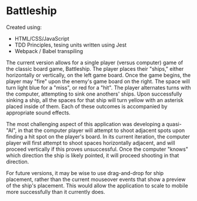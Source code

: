# Battleship

Created using:

- HTML/CSS/JavaScript
- TDD Principles, tesing units written using Jest
- Webpack / Babel transpiling

The current version allows for a single player (versus computer) game of the classic board game, Battleship. The player places their "ships," either horizontally or vertically, on the left game board. Once the game begins, the player may "fire" upon the enemy's game board on the right. The space will turn light blue for a "miss", or red for a "hit". The player alternates turns with the computer, attempting to sink one anothers' ships. Upon successfully sinking a ship, all the spaces for that ship will turn yellow with an asterisk placed inside of them. Each of these outcomes is accompanied by appropriate sound effects.

The most challenging aspect of this application was developing a quasi- "AI", in that the computer player will attempt to shoot adjacent spots upon finding a hit spot on the player's board. In its current iteration, the computer player will first attempt to shoot spaces horizontally adjacent, and will proceed vertically if this proves unsuccessful. Once the computer "knows" which direction the ship is likely pointed, it will proceed shooting in that direction.

For future versions, it may be wise to use drag-and-drop for ship placement, rather than the current mouseover events that show a preview of the ship's placement. This would allow the application to scale to mobile more successfully than it currently does. 
